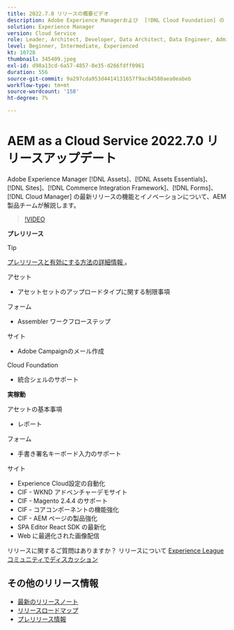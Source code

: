 ```yaml
---
title: 2022.7.0 リリースの概要ビデオ
description: Adobe Experience Managerおよび  [!DNL Cloud Foundation] の 2022-7-0 リリースの最新機能とイノベーションについ  [!DNL Assets Essentials], [!DNL Sites], [!DNL Screens], [!DNL Forms]  説明します。
solution: Experience Manager
version: Cloud Service
role: Leader, Architect, Developer, Data Architect, Data Engineer, Admin, User
level: Beginner, Intermediate, Experienced
kt: 10728
thumbnail: 345409.jpeg
exl-id: d98a13cd-6a57-4857-8e35-d266fdff0961
duration: 556
source-git-commit: 9a297cda953d4414131657f9ac84580aea0eabeb
workflow-type: tm+mt
source-wordcount: '158'
ht-degree: 7%

---
```


# AEM as a Cloud Service 2022.7.0 リリースアップデート

Adobe Experience Manager [!DNL Assets]、[!DNL Assets Essentials]、[!DNL Sites]、[!DNL Commerce Integration Framework]、[!DNL Forms]、[!DNL Cloud Manager] の最新リリースの機能とイノベーションについて、AEM製品チームが解説します。

>[!VIDEO](https://video.tv.adobe.com/v/345409/?quality=12&learn=on)

**プレリリース**

>[!TIP]
>
>[ プレリリースと有効にする方法の詳細情報 ](https://experienceleague.adobe.com/docs/experience-manager-cloud-service/content/release-notes/prerelease.html)。

アセット

* アセットセットのアップロードタイプに関する制限事項

フォーム

* Assembler ワークフローステップ

サイト

* Adobe Campaignのメール作成

Cloud Foundation

* 統合シェルのサポート

**実稼動**

アセットの基本事項

* レポート

フォーム

* 手書き署名キーボード入力のサポート

サイト

* Experience Cloud設定の自動化
* CIF - WKND アドベンチャーデモサイト
* CIF - Magento 2.4.4 のサポート
* CIF - コアコンポーネントの機能強化
* CIF - AEM ページの製品強化
* SPA Editor React SDK の最新化
* Web に最適化された画像配信

リリースに関するご質問はありますか？  リリースについて [Experience Leagueコミュニティでディスカッション ](https://adobe.ly/3paYDAo)

## その他のリリース情報

* [最新のリリースノート](https://experienceleague.adobe.com/docs/experience-manager-cloud-service/content/release-notes/home.html?lang=ja)
* [ リリースロードマップ ](https://experienceleague.adobe.com/docs/experience-manager-release-information/aem-release-updates/update-releases-roadmap.html?lang=ja)
* [ プレリリース情報 ](https://experienceleague.adobe.com/docs/experience-manager-cloud-service/content/release-notes/prerelease.html)
